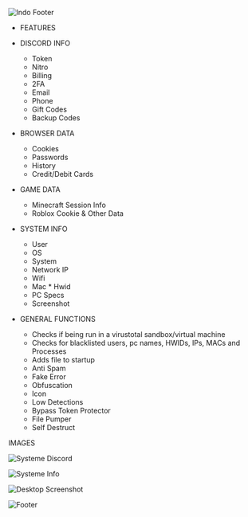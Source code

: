 ![Indo Footer](https://github.com/IndoAkaMasao/Indo-Token-Stealer/assets/140526284/30387bf9-912a-4858-9044-a5901287cb5e)

* FEATURES
* DISCORD INFO

  * Token
  * Nitro
  * Billing
  * 2FA
  * Email
  * Phone
  * Gift Codes
  * Backup Codes

* BROWSER DATA

  * Cookies
  * Passwords
  * History
  * Credit/Debit Cards

* GAME DATA

  * Minecraft Session Info
  * Roblox Cookie & Other Data

* SYSTEM INFO

  * User
  * OS
  * System
  * Network IP
  * Wifi
  * Mac  * Hwid
  * PC Specs
  * Screenshot

* GENERAL FUNCTIONS

  * Checks if being run in a virustotal sandbox/virtual machine
  * Checks for blacklisted users, pc names, HWIDs, IPs, MACs and Processes
  * Adds file to startup
  * Anti Spam
  * Fake Error
  * Obfuscation
  * Icon
  * Low Detections
  * Bypass Token Protector
  * File Pumper
  * Self Destruct

IMAGES

![Systeme Discord](https://github.com/IndoAkaMasao/Indo-Token-Stealer/assets/140526284/55e8cb08-bd53-4835-bac6-8fedaa6bcc42)

![Systeme Info](https://github.com/IndoAkaMasao/Indo-Token-Stealer/assets/140526284/938f5a59-bd67-48b8-a6d4-6df5dfcaf4d6)

![Desktop Screenshot](https://github.com/IndoAkaMasao/Indo-Token-Stealer/assets/140526284/ea41a8bc-fb54-4069-8a8a-dfe8ccd3cf96)


![Footer](https://github.com/IndoAkaMasao/Indo-Token-Stealer/assets/140526284/339dec5b-27ba-47fe-915e-eaa0f3ff1f81)
